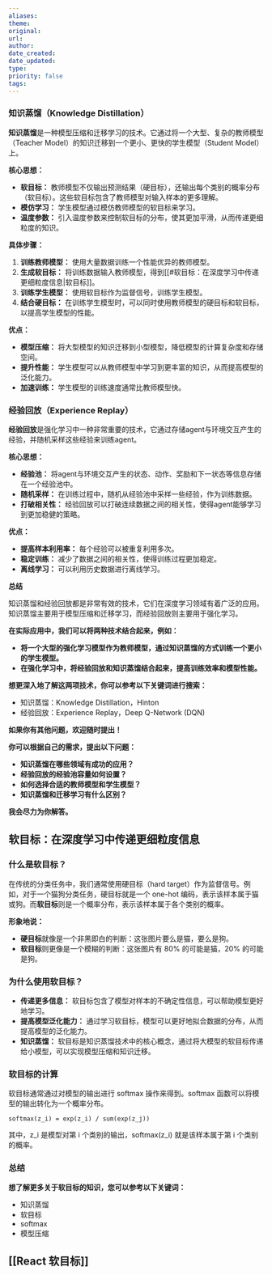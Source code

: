 ```yaml
---
aliases: 
theme: 
original: 
url: 
author: 
date_created: 
date_updated: 
type: 
priority: false
tags:
---
```


### 知识蒸馏（Knowledge Distillation）

**知识蒸馏**是一种模型压缩和迁移学习的技术。它通过将一个大型、复杂的教师模型（Teacher Model）的知识迁移到一个更小、更快的学生模型（Student Model）上。

**核心思想：**

- **软目标：** 教师模型不仅输出预测结果（硬目标），还输出每个类别的概率分布（软目标）。这些软目标包含了教师模型对输入样本的更多理解。
- **模仿学习：** 学生模型通过模仿教师模型的软目标来学习。
- **温度参数：** 引入温度参数来控制软目标的分布，使其更加平滑，从而传递更细粒度的知识。

**具体步骤：**

1. **训练教师模型：** 使用大量数据训练一个性能优异的教师模型。
2. **生成软目标：** 将训练数据输入教师模型，得到[[#软目标：在深度学习中传递更细粒度信息|软目标]]。
3. **训练学生模型：** 使用软目标作为监督信号，训练学生模型。
4. **结合硬目标：** 在训练学生模型时，可以同时使用教师模型的硬目标和软目标，以提高学生模型的性能。

**优点：**

- **模型压缩：** 将大型模型的知识迁移到小型模型，降低模型的计算复杂度和存储空间。
- **提升性能：** 学生模型可以从教师模型中学习到更丰富的知识，从而提高模型的泛化能力。
- **加速训练：** 学生模型的训练速度通常比教师模型快。

### 经验回放（Experience Replay）

**经验回放**是强化学习中一种非常重要的技术，它通过存储agent与环境交互产生的经验，并随机采样这些经验来训练agent。

**核心思想：**

- **经验池：** 将agent与环境交互产生的状态、动作、奖励和下一状态等信息存储在一个经验池中。
- **随机采样：** 在训练过程中，随机从经验池中采样一些经验，作为训练数据。
- **打破相关性：** 经验回放可以打破连续数据之间的相关性，使得agent能够学习到更加稳健的策略。

**优点：**

- **提高样本利用率：** 每个经验可以被重复利用多次。
- **稳定训练：** 减少了数据之间的相关性，使得训练过程更加稳定。
- **离线学习：** 可以利用历史数据进行离线学习。

**总结**

知识蒸馏和经验回放都是非常有效的技术，它们在深度学习领域有着广泛的应用。知识蒸馏主要用于模型压缩和迁移学习，而经验回放则主要用于强化学习。

**在实际应用中，我们可以将两种技术结合起来，例如：**

- **将一个大型的强化学习模型作为教师模型，通过知识蒸馏的方式训练一个更小的学生模型。**
- **在强化学习中，将经验回放和知识蒸馏结合起来，提高训练效率和模型性能。**

**想更深入地了解这两项技术，你可以参考以下关键词进行搜索：**

- 知识蒸馏：Knowledge Distillation，Hinton
- 经验回放：Experience Replay，Deep Q-Network (DQN)

**如果你有其他问题，欢迎随时提出！**

**你可以根据自己的需求，提出以下问题：**

- **知识蒸馏在哪些领域有成功的应用？**
- **经验回放的经验池容量如何设置？**
- **如何选择合适的教师模型和学生模型？**
- **知识蒸馏和迁移学习有什么区别？**

**我会尽力为你解答。**


## 软目标：在深度学习中传递更细粒度信息

### 什么是软目标？

在传统的分类任务中，我们通常使用硬目标（hard target）作为监督信号。例如，对于一个猫狗分类任务，硬目标就是一个 one-hot 编码，表示该样本属于猫或狗。而**软目标**则是一个概率分布，表示该样本属于各个类别的概率。

**形象地说：**

- **硬目标**就像是一个非黑即白的判断：这张图片要么是猫，要么是狗。
- **软目标**则更像是一个模糊的判断：这张图片有 80% 的可能是猫，20% 的可能是狗。

### 为什么使用软目标？

- **传递更多信息：** 软目标包含了模型对样本的不确定性信息，可以帮助模型更好地学习。
- **提高模型泛化能力：** 通过学习软目标，模型可以更好地拟合数据的分布，从而提高模型的泛化能力。
- **知识蒸馏：** 软目标是知识蒸馏技术中的核心概念，通过将大模型的软目标传递给小模型，可以实现模型压缩和知识迁移。


### 软目标的计算

软目标通常通过对模型的输出进行 softmax 操作来得到。softmax 函数可以将模型的输出转化为一个概率分布。

```
softmax(z_i) = exp(z_i) / sum(exp(z_j))
```

其中，z_i 是模型对第 i 个类别的输出，softmax(z_i) 就是该样本属于第 i 个类别的概率。

### 总结



**想了解更多关于软目标的知识，您可以参考以下关键词：**

- 知识蒸馏
- 软目标
- softmax
- 模型压缩


## [[React 软目标]]